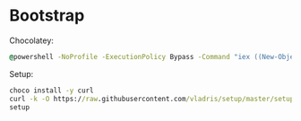 # Bootstrap

Chocolatey:

```cmd
@powershell -NoProfile -ExecutionPolicy Bypass -Command "iex ((New-Object System.Net.WebClient).DownloadString('https://chocolatey.org/install.ps1'))" && SET PATH=%PATH%;%ALLUSERSPROFILE%\chocolatey\bin
```

Setup:

```cmd
choco install -y curl
curl -k -O https://raw.githubusercontent.com/vladris/setup/master/setup.cmd
setup
```
